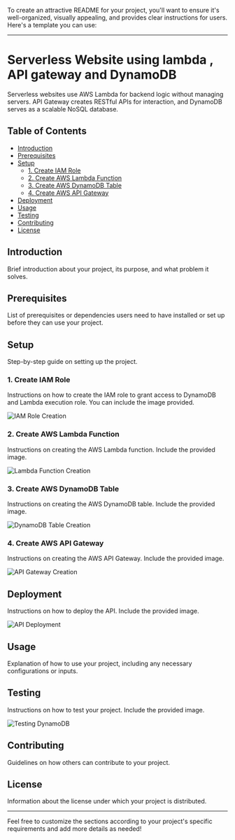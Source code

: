 To create an attractive README for your project, you'll want to ensure it's well-organized, visually appealing, and provides clear instructions for users. Here's a template you can use:

---

#  Serverless Website using lambda , API gateway and DynamoDB
Serverless websites use AWS Lambda for backend logic without managing servers. API Gateway creates RESTful APIs for interaction, and DynamoDB serves as a scalable NoSQL database.

## Table of Contents

- [Introduction](#introduction)
- [Prerequisites](#prerequisites)
- [Setup](#setup)
  - [1. Create IAM Role](#1-create-iam-role)
  - [2. Create AWS Lambda Function](#2-create-aws-lambda-function)
  - [3. Create AWS DynamoDB Table](#3-create-aws-dynamodb-table)
  - [4. Create AWS API Gateway](#4-create-aws-api-gateway)
- [Deployment](#deployment)
- [Usage](#usage)
- [Testing](#testing)
- [Contributing](#contributing)
- [License](#license)

## Introduction

Brief introduction about your project, its purpose, and what problem it solves.

## Prerequisites

List of prerequisites or dependencies users need to have installed or set up before they can use your project.

## Setup

Step-by-step guide on setting up the project.

### 1. Create IAM Role

Instructions on how to create the IAM role to grant access to DynamoDB and Lambda execution role. You can include the image provided.

![IAM Role Creation](https://github.com/Mostafayouni/ivolvetraining/assets/105316729/5645a21e-47b3-4f98-80eb-42ad44f8337e)

### 2. Create AWS Lambda Function

Instructions on creating the AWS Lambda function. Include the provided image.

![Lambda Function Creation](https://github.com/Mostafayouni/ivolvetraining/assets/105316729/4a0b8aaa-9526-43e7-bcd4-d513a207dfca)

### 3. Create AWS DynamoDB Table

Instructions on creating the AWS DynamoDB table. Include the provided image.

![DynamoDB Table Creation](https://github.com/Mostafayouni/ivolvetraining/assets/105316729/475b0183-4dd3-473a-ab32-584f52c07a63)

### 4. Create AWS API Gateway

Instructions on creating the AWS API Gateway. Include the provided image.

![API Gateway Creation](https://github.com/Mostafayouni/ivolvetraining/assets/105316729/c6face93-8964-41f8-a682-e15c5a0d7c3c)

## Deployment

Instructions on how to deploy the API. Include the provided image.

![API Deployment](https://github.com/Mostafayouni/ivolvetraining/assets/105316729/a59c04c3-a92a-4e56-81bc-a2acf83a6754)

## Usage

Explanation of how to use your project, including any necessary configurations or inputs.

## Testing

Instructions on how to test your project. Include the provided image.

![Testing DynamoDB](https://github.com/Mostafayouni/ivolvetraining/assets/105316729/1fdb1d1c-2be6-4d5a-b976-a3411c1fdd6e)

## Contributing

Guidelines on how others can contribute to your project.

## License

Information about the license under which your project is distributed.

---

Feel free to customize the sections according to your project's specific requirements and add more details as needed!
